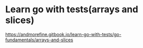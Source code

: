 Learn go with tests(arrays and slices)
======================================
https://andmorefine.gitbook.io/learn-go-with-tests/go-fundamentals/arrays-and-slices
